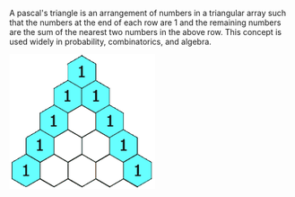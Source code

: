 A pascal's triangle is an arrangement of numbers in a triangular array such that the numbers at the end of each row are 1 and the remaining numbers are the sum of the nearest two numbers in the above row. This concept is used widely in probability, combinatorics, and algebra.

![](https://github.com/aliisapour/Pascal-s-triangle/blob/main/PascalTriangleAnimated.gif)
